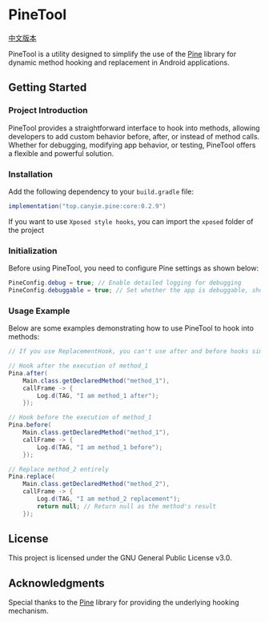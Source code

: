 
# PineTool

[中文版本](README_CN.md)

PineTool is a utility designed to simplify the use of the [Pine](https://github.com/canyie/pine) library for dynamic method hooking and replacement in Android applications.

## Getting Started

### Project Introduction

PineTool provides a straightforward interface to hook into methods, allowing developers to add custom behavior before, after, or instead of method calls. Whether for debugging, modifying app behavior, or testing, PineTool offers a flexible and powerful solution.

### Installation

Add the following dependency to your `build.gradle` file:

```groovy
implementation("top.canyie.pine:core:0.2.9")
```

If you want to use `Xposed style hooks`, you can import the `xposed` folder of the project

### Initialization

Before using PineTool, you need to configure Pine settings as shown below:

```java
PineConfig.debug = true; // Enable detailed logging for debugging
PineConfig.debuggable = true; // Set whether the app is debuggable, should match your app's build configuration
```

### Usage Example

Below are some examples demonstrating how to use PineTool to hook into methods:

```java
// If you use ReplacementHook, you can't use after and before hooks simultaneously

// Hook after the execution of method_1
Pina.after(
    Main.class.getDeclaredMethod("method_1"),
    callFrame -> {
        Log.d(TAG, "I am method_1 after");
    });

// Hook before the execution of method_1
Pina.before(
    Main.class.getDeclaredMethod("method_1"),
    callFrame -> {
        Log.d(TAG, "I am method_1 before");
    });

// Replace method_2 entirely
Pina.replace(
    Main.class.getDeclaredMethod("method_2"),
    callFrame -> {
        Log.d(TAG, "I am method_2 replacement");
        return null; // Return null as the method's result
    });
```

## License

This project is licensed under the GNU General Public License v3.0.

## Acknowledgments

Special thanks to the [Pine](https://github.com/canyie/pine) library for providing the underlying hooking mechanism.
